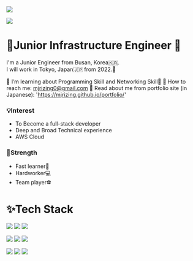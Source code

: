 <img src="https://capsule-render.vercel.app/api?type=wave&color=auto&height=300&section=header&text=Minjae Jung &fontSize=90" />

<a href="https://hits.seeyoufarm.com"><img src="https://hits.seeyoufarm.com/api/count/incr/badge.svg?url=https%3A%2F%2Fgithub.com%2Fgjbae1212%2Fhit-counter&count_bg=%2379C83D&title_bg=%23555555&icon=&icon_color=%23E7E7E7&title=hits&edge_flat=false"/></a>

# 👶Junior Infrastructure Engineer 🐳<center>
I'm a Junior Engineer from Busan, Korea🇰🇷.  
I will work in Tokyo, Japan🇯🇵 from 2022.🗻
   
🌱 I’m learning about Programming Skill and Networking Skill🦀
💌 How to reach me: mjrizing0@gmail.com
📄 Read about me from portfolio site (in Japanese): 'https://mjrizing.github.io/portfolio/'



### 💡Interest

* To Become a full-stack developer
* Deep and Broad Technical experience
* AWS Cloud



### 💪Strength

* Fast learner🚀
* Hardworker💻
* Team player⚽️



# ✨Tech Stack

<img src="https://img.shields.io/badge/HTML5-E34F26?style=flat-square&logo=HTML5&logoColor=white"/></a>
<img src="https://img.shields.io/badge/CSS3-1572B6?style=flat-square&logo=CSS3&logoColor=white"/></a>
<img src="https://img.shields.io/badge/JavaScript-F7DF1E?style=flat-square&logo=JavaScript&logoColor=white"/></a>
   
<img src="https://img.shields.io/badge/Java-007396?style=flat-square&logo=Java&logoColor=white"/></a>
<img src="https://img.shields.io/badge/C++-00599C?style=flat-square&logo=C%2B%2B&logoColor=white"/></a>
<img src="https://img.shields.io/badge/Python-3766AB?style=flat-square&logo=Python&logoColor=white"/></a>
  
<img src="https://img.shields.io/badge/Spring-6DB33F?style=flat-square&logo=Spring&logoColor=white"/></a>
<img src="https://img.shields.io/badge/jQuery-0769AD?style=flat-square&logo=jQuery&logoColor=white"/></a>
<img src="https://img.shields.io/badge/MySQL-4479A1?style=flat-square&logo=MySQL&logoColor=white"/></a>
  
  

<!-- ### contact me👇
<img src="https://img.shields.io/badge/Instagram-E4405F?style=flat-square&logo=Instagram&logoColor=white"/></a>[Instagram](https://velog.io/)
<img src="https://img.shields.io/badge/Blog-36465D?style=flat-square&logo=Tumblr&logoColor=white"/></a>[Jekyll](https://velog.io/)
<img src="#"/></a>[Twitter](https://twitter.com/devmin55) -->
